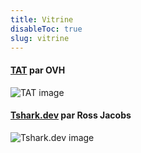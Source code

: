 ```yaml
---
title: Vitrine
disableToc: true
slug: vitrine
---
```


#### [TAT](https://ovh.github.io/tat/overview/) par OVH

![TAT image](/images/showcase/tat.png?width=50pc)

#### [Tshark.dev](https://tshark.dev) par Ross Jacobs

![Tshark.dev image](/images/showcase/tshark_dev.png?width=50pc)
